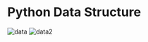 # Python Data Structure
![data](https://user-images.githubusercontent.com/33355278/184547402-5383964d-bb08-4d42-a242-179c07be5513.jpeg)
![data2](https://user-images.githubusercontent.com/33355278/184547505-e5beac71-652f-44da-b413-a0ce29bdece5.jpg)

